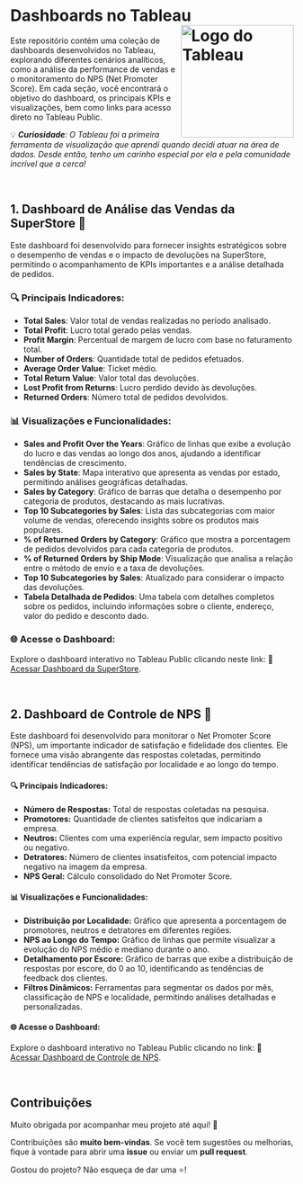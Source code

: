 # Dashboards no Tableau <img align="right" src="https://github.com/user-attachments/assets/cdab4afe-7ed7-478b-a9da-b759aecfaa9f" alt="Logo do Tableau" width="200"/>

Este repositório contém uma coleção de dashboards desenvolvidos no Tableau, explorando diferentes cenários analíticos, como a análise da performance de vendas e o monitoramento do NPS (Net Promoter Score). Em cada seção, você encontrará o objetivo do dashboard, os principais KPIs e visualizações, bem como links para acesso direto no Tableau Public.

💡 _**Curiosidade**: O Tableau foi a primeira ferramenta de visualização que aprendi quando decidi atuar na área de dados. Desde então, tenho um carinho especial por ela e pela comunidade incrível que a cerca!_

<br>

## 1. Dashboard de Análise das Vendas da SuperStore 🛒

Este dashboard foi desenvolvido para fornecer insights estratégicos sobre o desempenho de vendas e o impacto de devoluções na SuperStore, permitindo o acompanhamento de KPIs importantes e a análise detalhada de pedidos.

### 🔍 Principais Indicadores:
- **Total Sales**: Valor total de vendas realizadas no período analisado.
- **Total Profit**: Lucro total gerado pelas vendas.
- **Profit Margin**: Percentual de margem de lucro com base no faturamento total.
- **Number of Orders**: Quantidade total de pedidos efetuados.
- **Average Order Value**: Ticket médio.
- **Total Return Value**: Valor total das devoluções.
- **Lost Profit from Returns**: Lucro perdido devido às devoluções.
- **Returned Orders**: Número total de pedidos devolvidos.

### 📊 Visualizações e Funcionalidades:
- **Sales and Profit Over the Years**: Gráfico de linhas que exibe a evolução do lucro e das vendas ao longo dos anos, ajudando a identificar tendências de crescimento.
- **Sales by State**: Mapa interativo que apresenta as vendas por estado, permitindo análises geográficas detalhadas.
- **Sales by Category**: Gráfico de barras que detalha o desempenho por categoria de produtos, destacando as mais lucrativas.
- **Top 10 Subcategories by Sales**: Lista das subcategorias com maior volume de vendas, oferecendo insights sobre os produtos mais populares.
- **% of Returned Orders by Category**: Gráfico que mostra a porcentagem de pedidos devolvidos para cada categoria de produtos.
- **% of Returned Orders by Ship Mode**: Visualização que analisa a relação entre o método de envio e a taxa de devoluções.
- **Top 10 Subcategories by Sales**: Atualizado para considerar o impacto das devoluções.
- **Tabela Detalhada de Pedidos**: Uma tabela com detalhes completos sobre os pedidos, incluindo informações sobre o cliente, endereço, valor do pedido e desconto dado. 

### 🌐 Acesse o Dashboard:
Explore o dashboard interativo no Tableau Public clicando neste link: 🔗 [Acessar Dashboard da SuperStore](https://public.tableau.com/views/SuperStore_17335228821870/Overview?:language=en-US&:sid=&:redirect=auth&:display_count=n&:origin=viz_share_link).

<br>

## 2. Dashboard de Controle de NPS 🎯

Este dashboard foi desenvolvido para monitorar o Net Promoter Score (NPS), um importante indicador de satisfação e fidelidade dos clientes. Ele fornece uma visão abrangente das respostas coletadas, permitindo identificar tendências de satisfação por localidade e ao longo do tempo.

#### 🔍 Principais Indicadores:
- **Número de Respostas:** Total de respostas coletadas na pesquisa.
- **Promotores:** Quantidade de clientes satisfeitos que indicariam a empresa.
- **Neutros:** Clientes com uma experiência regular, sem impacto positivo ou negativo.
- **Detratores:** Número de clientes insatisfeitos, com potencial impacto negativo na imagem da empresa.
- **NPS Geral:** Cálculo consolidado do Net Promoter Score.

#### 📊 Visualizações e Funcionalidades:
- **Distribuição por Localidade:** Gráfico que apresenta a porcentagem de promotores, neutros e detratores em diferentes regiões.
- **NPS ao Longo do Tempo:** Gráfico de linhas que permite visualizar a evolução do NPS médio e mediano durante o ano.
- **Detalhamento por Escore:** Gráfico de barras que exibe a distribuição de respostas por escore, do 0 ao 10, identificando as tendências de feedback dos clientes.
- **Filtros Dinâmicos:** Ferramentas para segmentar os dados por mês, classificação de NPS e localidade, permitindo análises detalhadas e personalizadas.

#### 🌐 Acesse o Dashboard:
Explore o dashboard interativo no Tableau Public clicando no link: 🔗 [Acessar Dashboard de Controle de NPS](https://public.tableau.com/views/DashboardNPS_17354066811830/DashboardNPS?:language=en-US&:sid=&:redirect=auth&:display_count=n&:origin=viz_share_link).

<br>

## Contribuições

Muito obrigada por acompanhar meu projeto até aqui! 🎉

Contribuições são **muito bem-vindas**. Se você tem sugestões ou melhorias, fique à vontade para abrir uma **issue** ou enviar um **pull request**.

Gostou do projeto? Não esqueça de dar uma ⭐️! 






